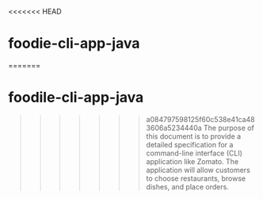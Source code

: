 <<<<<<< HEAD
# foodie-cli-app-java
=======
# foodile-cli-app-java
>>>>>>> a084797598125f60c538e41ca483606a5234440a
The purpose of this document is to provide a detailed specification for a command-line interface (CLI) application like Zomato. The application will allow customers to choose restaurants, browse dishes, and place orders.
